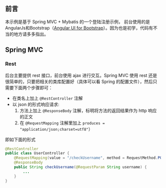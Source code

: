 ## 前言
本示例是基于 Spring MVC + Mybatis 的一个登陆注册示例， 前台使用的是 AngularJs和Bootstrap（[Angular UI for Bootstrap](https://angular-ui.github.io/bootstrap/)）。因为也是初学，代码有不当的地方请多多指出。
## Spring MVC
### Rest
后台主要提供 rest 接口，前台使用 ajax 进行交互。Spring MVC 使用 rest 还是很简单的，只要把相关的类库配置好（具体可以看 Spring 的配置文件），然后只需要下面两个步骤即可：
* 在类名上加上 `@RestController` 注解
* 以 json 的形式响应请求:
    1. 方法上加上 `@ResponseBody` 注解，标明将方法的返回结果作为 http 响应的正文
    2. 在 `@RequestMapping` 注解里加上 `produces = "application/json;charset=utf8"`）

即如下面的形式
```java
@RestController
public class UserController {
    @RequestMapping(value = "/checkUsername", method = RequestMethod.POST, produces = "application/json;charset=utf8")
    @ResponseBody
    public String checkUsername(@RequestParam String username) {
        ...
    }
}
```


